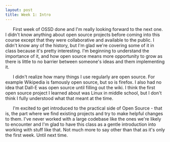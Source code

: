 ```yaml
---
layout: post
title: Week 1: Intro
---
```



&nbsp;&nbsp;&nbsp;&nbsp;&nbsp;&nbsp;First week of OSSD done and I'm really looking forward to the next one. I didn't know anything about open source projects before coming into this course except that they were collaborative and available to the public. I didn't know any of the history, but I'm glad we're covering some of it in class because it's pretty interesting. I'm beginning to understand the importance of it, and how open source means more opportunity to grow as there is little to no barrier between someone's ideas and them implementing it.


&nbsp;&nbsp;&nbsp;&nbsp;&nbsp;&nbsp;I didn't realize how many things I use regularly are open source. For example Wikipedia is famously open source, but so is firefox. I also had no idea that Dall-E was open source until filling out the wiki. I think the first open source project I learned about was Linux in middle school, but I don't think I fully understood what that meant at the time.


&nbsp;&nbsp;&nbsp;&nbsp;&nbsp;&nbsp;I'm excited to get introduced to the practical side of Open Source - that is, the part where we find existing projects and try to make helpful changes to them. I've never worked with a large codebase like the ones we're likely to encounter and I'm glad to have this class as a gentle introduction into working with stuff like that. 
Not much more to say other than that as it's only the first week. Until next time.
